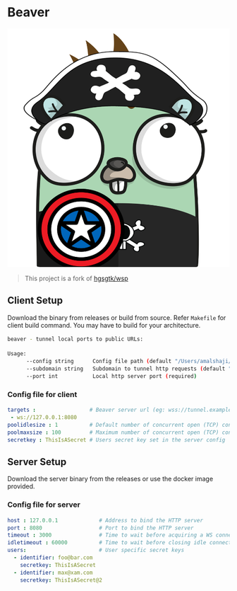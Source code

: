 # Beaver

![beaver](docs/beaver.png)

> This project is a fork of [hgsgtk/wsp](https://github.com/hgsgtk/wsp)

## Client Setup

Download the binary from releases or build from source. Refer `Makefile` for client build command. You may have to build for your architecture.

```bash
beaver - tunnel local ports to public URLs:

Usage:
      --config string      Config file path (default "/Users/amalshaji/.beaver/beaver_client.yaml")
      --subdomain string   Subdomain to tunnel http requests (default "<random_subdomain>")
      --port int           Local http server port (required)
```

### Config file for client

```yaml
targets :                 # Beaver server url (eg: wss://tunnel.example.com)
 - ws://127.0.0.1:8080
poolidlesize : 1          # Default number of concurrent open (TCP) connections to keep idle per WSP server(optional)
poolmaxsize : 100         # Maximum number of concurrent open (TCP) connections per WSP server(optional)
secretkey : ThisIsASecret # Users secret key set in the server config
```

## Server Setup

Download the server binary from the releases or use the docker image provided.

### Config file for server

```yaml
host : 127.0.0.1             # Address to bind the HTTP server
port : 8080                  # Port to bind the HTTP server
timeout : 3000               # Time to wait before acquiring a WS connection to forward the request (milliseconds, optional)
idletimeout : 60000          # Time to wait before closing idle connection when there is enough idle connections (milliseconds, optional)
users:                       # User specific secret keys
  - identifier: foo@bar.com
    secretkey: ThisIsASecret
  - identifier: max@xam.com
    secretkey: ThisIsASecret@2
```
